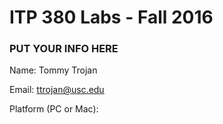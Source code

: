 # ITP 380 Labs - Fall 2016 #

### PUT YOUR INFO HERE ###
Name: Tommy Trojan

Email: ttrojan@usc.edu

Platform (PC or Mac):